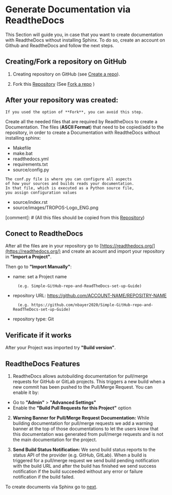 
# Generate Documentation via ReadtheDocs

This Section will guide you, in case that you want to create documentation with ReadtheDocs without installing Sphinx. 
To do so, create an account on Github and ReadtheDocs and follow the next steps.

## Creating/Fork a repository on GitHub

1. Creating repository on GitHub (see [Create a repo](https://docs.github.com/en/free-pro-team@latest/github/getting-started-with-github/create-a-repo)).

2. Fork this [Repository](https://github.com/nbayer2020/Simple-GitHub-repo-and-ReadTheDocs-set-up-Guide) (See [Fork a repo](https://docs.github.com/en/free-pro-team@latest/github/getting-started-with-github/fork-a-repo) )

## After your repository was created:



    If you used the option of **Fork**, you can avoid this step.

Create all the needed files that are required by ReadtheDocs to create a Documentation. 
The files (**ASCII Format**) that need to be copied/add to the repository, in order to create a Documentation with ReadtheDocs without installing sphinx:

* Makefile
* make.bat
* readthedocs.yml
* requirements.txt
* source/config.py
```
The conf.py file is where you can configure all aspects
of how your sources and builds reads your documentation.
In that file, which is executed as a Python source file,
you assign configuration values
```
* source/index.rst
* source/images/TROPOS-Logo_ENG.png

[comment]: # (All this files should be copied from this [Repository](https://github.com/nbayer2020/Simple-GitHub-repo-and-ReadTheDocs-set-up-Guide))

## Conect to ReadtheDocs 

After all the files are in your repository go to [https://readthedocs.org/](https://readthedocs.org/) and create an acount and import your repository in **"Import a Project"**.

Then go to **"Import Manually"**:

* name:            set a Project name 
 
        (e.g. Simple-GitHub-repo-and-ReadTheDocs-set-up-Guide)                      
* repository URL:  https://github.com/ACCOUNT-NAME/REPOSITRY-NAME 

        (e.g. https://github.com/nbayer2020/Simple-GitHub-repo-and-ReadTheDocs-set-up-Guide)
* repository type: Git                                          

## Verificate if it works
After your Project was imported try **"Build version"**.

## ReadtheDocs Features 

1. ReadtheDocs allows autobuilding documentation for pull/merge requests for GitHub or GitLab projects. This triggers a new build when a new commit has been pushed to the Pull/Merge Request. You can enable it by:
* Go to **"Admin"** > **"Advanced Settings"**
* Enable the **"Build Pull Requests for this Project"** option

2. **Warning Banner for Pull/Merge Request Documentation:** While building documentation for pull/merge requests we add a warning banner at the top of those documentations to let the users know that this documentation was generated from pull/merge requests and is not the main documentation for the project.

3. **Send Build Status Notification:** We send build status reports to the status API of the provider (e.g. GitHub, GitLab). When a build is triggered for a pull/merge request we send build pending notification with the build URL and after the build has finished we send success notification if the build succeeded without any error or failure notification if the build failed.

To create documents via Sphinx go to [next](https://simple-github-repo-and-readthedocs-set-up-guide.readthedocs.io/en/latest/docs_with_sphinx_and_rtd.html).
